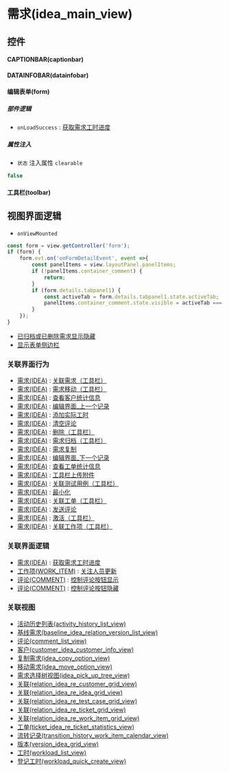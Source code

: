 # 需求(idea_main_view)  <!-- {docsify-ignore-all} -->



## 控件
#### CAPTIONBAR(captionbar)
#### DATAINFOBAR(datainfobar)
#### 编辑表单(form)

##### 部件逻辑
* `onLoadSuccess` : [获取需求工时进度](module/ProdMgmt/idea/uilogic/get_workload_schedule)

##### 属性注入
* `状态` 注入属性 `clearable`

```javascript
false
```
#### 工具栏(toolbar)

## 视图界面逻辑
* `onViewMounted`
```javascript
const form = view.getController('form');
if (form) {
    form.evt.on('onFormDetailEvent', event =>{
        const panelItems = view.layoutPanel.panelItems;
        if (!panelItems.container_comment) {
            return;
        }
        if (form.details.tabpanel1) {
            const activeTab = form.details.tabpanel1.state.activeTab;
            panelItems.container_comment.state.visible = activeTab === 'tabpage1';
        }
    });
}
```
  * [已归档或已删除需求显示隐藏](module/ProdMgmt/idea/uilogic/archived_or_deleted_visible)
  * [显示表单侧边栏](module/ProdMgmt/idea/uilogic/show_form_sidebar)


### 关联界面行为
  * [需求(IDEA)](module/ProdMgmt/idea) : [关联需求（工具栏）](module/ProdMgmt/idea#界面行为)
  * [需求(IDEA)](module/ProdMgmt/idea) : [需求移动（工具栏）](module/ProdMgmt/idea#界面行为)
  * [需求(IDEA)](module/ProdMgmt/idea) : [查看客户统计信息](module/ProdMgmt/idea#界面行为)
  * [需求(IDEA)](module/ProdMgmt/idea) : [编辑界面_上一个记录](module/ProdMgmt/idea#界面行为)
  * [需求(IDEA)](module/ProdMgmt/idea) : [添加实际工时](module/ProdMgmt/idea#界面行为)
  * [需求(IDEA)](module/ProdMgmt/idea) : [清空评论](module/ProdMgmt/idea#界面行为)
  * [需求(IDEA)](module/ProdMgmt/idea) : [删除（工具栏）](module/ProdMgmt/idea#界面行为)
  * [需求(IDEA)](module/ProdMgmt/idea) : [需求归档（工具栏）](module/ProdMgmt/idea#界面行为)
  * [需求(IDEA)](module/ProdMgmt/idea) : [需求复制](module/ProdMgmt/idea#界面行为)
  * [需求(IDEA)](module/ProdMgmt/idea) : [编辑界面_下一个记录](module/ProdMgmt/idea#界面行为)
  * [需求(IDEA)](module/ProdMgmt/idea) : [查看工单统计信息](module/ProdMgmt/idea#界面行为)
  * [需求(IDEA)](module/ProdMgmt/idea) : [工具栏上传附件](module/ProdMgmt/idea#界面行为)
  * [需求(IDEA)](module/ProdMgmt/idea) : [关联测试用例（工具栏）](module/ProdMgmt/idea#界面行为)
  * [需求(IDEA)](module/ProdMgmt/idea) : [最小化](module/ProdMgmt/idea#界面行为)
  * [需求(IDEA)](module/ProdMgmt/idea) : [关联工单（工具栏）](module/ProdMgmt/idea#界面行为)
  * [需求(IDEA)](module/ProdMgmt/idea) : [发送评论](module/ProdMgmt/idea#界面行为)
  * [需求(IDEA)](module/ProdMgmt/idea) : [激活（工具栏）](module/ProdMgmt/idea#界面行为)
  * [需求(IDEA)](module/ProdMgmt/idea) : [关联工作项（工具栏）](module/ProdMgmt/idea#界面行为)

### 关联界面逻辑
  * [需求(IDEA)](module/ProdMgmt/idea) : [获取需求工时进度](module/ProdMgmt/idea/uilogic/get_workload_schedule)
  * [工作项(WORK_ITEM)](module/ProjMgmt/work_item) : [关注人员更新](module/ProjMgmt/work_item/uilogic/attention_personnel_update)
  * [评论(COMMENT)](module/Base/comment) : [控制评论按钮显示](module/Base/comment/uilogic/comment_icon_show)
  * [评论(COMMENT)](module/Base/comment) : [控制评论按钮隐藏](module/Base/comment/uilogic/comment_icon_hidden)

### 关联视图
  * [活动历史列表(activity_history_list_view)](app/view/activity_history_list_view)
  * [基线需求(baseline_idea_relation_version_list_view)](app/view/baseline_idea_relation_version_list_view)
  * [评论(comment_list_view)](app/view/comment_list_view)
  * [客户(customer_idea_customer_info_view)](app/view/customer_idea_customer_info_view)
  * [复制需求(idea_copy_option_view)](app/view/idea_copy_option_view)
  * [移动需求(idea_move_option_view)](app/view/idea_move_option_view)
  * [需求选择树视图(idea_pick_up_tree_view)](app/view/idea_pick_up_tree_view)
  * [关联(relation_idea_re_customer_grid_view)](app/view/relation_idea_re_customer_grid_view)
  * [关联(relation_idea_re_idea_grid_view)](app/view/relation_idea_re_idea_grid_view)
  * [关联(relation_idea_re_test_case_grid_view)](app/view/relation_idea_re_test_case_grid_view)
  * [关联(relation_idea_re_ticket_grid_view)](app/view/relation_idea_re_ticket_grid_view)
  * [关联(relation_idea_re_work_item_grid_view)](app/view/relation_idea_re_work_item_grid_view)
  * [工单(ticket_idea_re_ticket_statistics_view)](app/view/ticket_idea_re_ticket_statistics_view)
  * [流转记录(transition_history_work_item_calendar_view)](app/view/transition_history_work_item_calendar_view)
  * [版本(version_idea_grid_view)](app/view/version_idea_grid_view)
  * [工时(workload_list_view)](app/view/workload_list_view)
  * [登记工时(workload_quick_create_view)](app/view/workload_quick_create_view)

<script>
 const { createApp } = Vue
  createApp({
    data() {
      return {

      }
    }
  }).use(ElementPlus).mount('#app')
</script>
